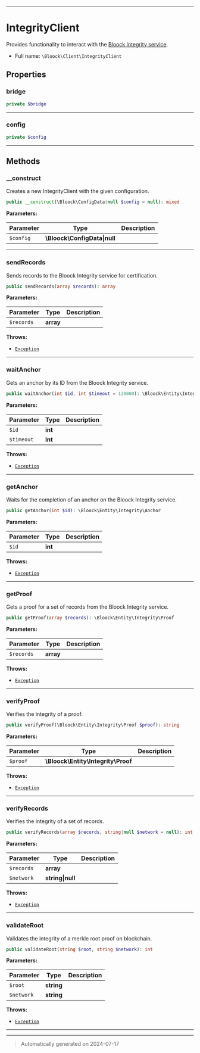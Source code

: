***

# IntegrityClient

Provides functionality to interact with the [Bloock Integrity service](https://dashboard.bloock.com/login).



* Full name: `\Bloock\Client\IntegrityClient`



## Properties


### bridge



```php
private $bridge
```






***

### config



```php
private $config
```






***

## Methods


### __construct

Creates a new IntegrityClient with the given configuration.

```php
public __construct(\Bloock\ConfigData|null $config = null): mixed
```








**Parameters:**

| Parameter | Type | Description |
|-----------|------|-------------|
| `$config` | **\Bloock\ConfigData&#124;null** |  |





***

### sendRecords

Sends records to the Bloock Integrity service for certification.

```php
public sendRecords(array $records): array
```








**Parameters:**

| Parameter | Type | Description |
|-----------|------|-------------|
| `$records` | **array** |  |




**Throws:**

- [`Exception`](../../Exception.md)



***

### waitAnchor

Gets an anchor by its ID from the Bloock Integrity service.

```php
public waitAnchor(int $id, int $timeout = 120000): \Bloock\Entity\Integrity\Anchor
```








**Parameters:**

| Parameter | Type | Description |
|-----------|------|-------------|
| `$id` | **int** |  |
| `$timeout` | **int** |  |




**Throws:**

- [`Exception`](../../Exception.md)



***

### getAnchor

Waits for the completion of an anchor on the Bloock Integrity service.

```php
public getAnchor(int $id): \Bloock\Entity\Integrity\Anchor
```








**Parameters:**

| Parameter | Type | Description |
|-----------|------|-------------|
| `$id` | **int** |  |




**Throws:**

- [`Exception`](../../Exception.md)



***

### getProof

Gets a proof for a set of records from the Bloock Integrity service.

```php
public getProof(array $records): \Bloock\Entity\Integrity\Proof
```








**Parameters:**

| Parameter | Type | Description |
|-----------|------|-------------|
| `$records` | **array** |  |




**Throws:**

- [`Exception`](../../Exception.md)



***

### verifyProof

Verifies the integrity of a proof.

```php
public verifyProof(\Bloock\Entity\Integrity\Proof $proof): string
```








**Parameters:**

| Parameter | Type | Description |
|-----------|------|-------------|
| `$proof` | **\Bloock\Entity\Integrity\Proof** |  |




**Throws:**

- [`Exception`](../../Exception.md)



***

### verifyRecords

Verifies the integrity of a set of records.

```php
public verifyRecords(array $records, string|null $network = null): int
```








**Parameters:**

| Parameter | Type | Description |
|-----------|------|-------------|
| `$records` | **array** |  |
| `$network` | **string&#124;null** |  |




**Throws:**

- [`Exception`](../../Exception.md)



***

### validateRoot

Validates the integrity of a merkle root proof on blockchain.

```php
public validateRoot(string $root, string $network): int
```








**Parameters:**

| Parameter | Type | Description |
|-----------|------|-------------|
| `$root` | **string** |  |
| `$network` | **string** |  |




**Throws:**

- [`Exception`](../../Exception.md)



***


***
> Automatically generated on 2024-07-17
